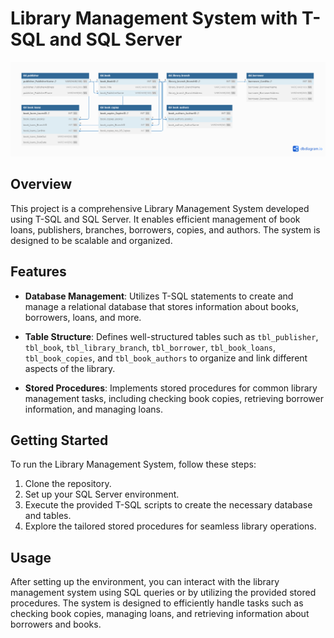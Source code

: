 # Library Management System with T-SQL and SQL Server

![LibraryDBMS](dbdiagram.png)

## Overview

This project is a comprehensive Library Management System developed using T-SQL and SQL Server. It enables efficient management of book loans, publishers, branches, borrowers, copies, and authors. The system is designed to be scalable and organized.

## Features

- **Database Management**: Utilizes T-SQL statements to create and manage a relational database that stores information about books, borrowers, loans, and more.

- **Table Structure**: Defines well-structured tables such as `tbl_publisher`, `tbl_book`, `tbl_library_branch`, `tbl_borrower`, `tbl_book_loans`, `tbl_book_copies`, and `tbl_book_authors` to organize and link different aspects of the library.

- **Stored Procedures**: Implements stored procedures for common library management tasks, including checking book copies, retrieving borrower information, and managing loans.

## Getting Started

To run the Library Management System, follow these steps:

1. Clone the repository.
2. Set up your SQL Server environment.
3. Execute the provided T-SQL scripts to create the necessary database and tables.
4. Explore the tailored stored procedures for seamless library operations.

## Usage

After setting up the environment, you can interact with the library management system using SQL queries or by utilizing the provided stored procedures. The system is designed to efficiently handle tasks such as checking book copies, managing loans, and retrieving information about borrowers and books.
